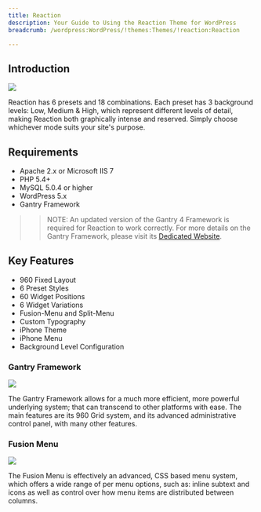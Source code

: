 ```yaml
---
title: Reaction
description: Your Guide to Using the Reaction Theme for WordPress
breadcrumb: /wordpress:WordPress/!themes:Themes/!reaction:Reaction

---
```


Introduction
-----

![][reaction]

Reaction has 6 presets and 18 combinations. Each preset has 3 background levels: Low, Medium & High, which represent different levels of detail, making Reaction both graphically intense and reserved. Simply choose whichever mode suits your site's purpose.

Requirements
-----

* Apache 2.x or Microsoft IIS 7
* PHP 5.4+
* MySQL 5.0.4 or higher
* WordPress 5.x
* Gantry Framework

>> NOTE: An updated version of the Gantry 4 Framework is required for Reaction to work correctly. For more details on the Gantry Framework, please visit its [Dedicated Website][gantry].

Key Features
-----

* 960 Fixed Layout
* 6 Preset Styles
* 60 Widget Positions
* 6 Widget Variations
* Fusion-Menu and Split-Menu
* Custom Typography
* iPhone Theme
* iPhone Menu
* Background Level Configuration

### Gantry Framework

![][gantry2]

The Gantry Framework allows for a much more efficient, more powerful underlying system; that can transcend to other platforms with ease. The main features are its 960 Grid system, and its advanced administrative control panel, with many other features.

### Fusion Menu

![][fusion]

The Fusion Menu is effectively an advanced, CSS based menu system, which offers a wide range of per menu options, such as: inline subtext and icons as well as control over how menu items are distributed between columns.

[gantry]: http://gantry.org/
[gantry_install]: ../../start/gantry.md
[reaction]: assets/reaction.jpeg
[gantry2]: assets/gantry.jpg
[fusion]: assets/fusion.jpg
[bootstrap]: http://twitter.github.com/bootstrap/
